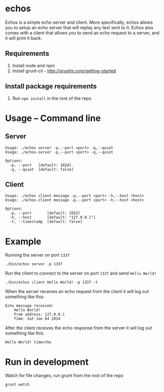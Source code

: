echos
=====

Echos is a simple echo server and client. More specifically, echos allows you to setup an echo server that will replay any text sent to it.
Echos also comes with a client that allows you to send an echo request to a server, and it will print it back.

Requirements
------------
1. Install node and npm
2. Install grunt-cli - http://gruntjs.com/getting-started

Install package requirements
----------------------------
1. Run ``npm install`` in the root of the repo

Usage – Command line
====================

Server
------

    Usage: ./echos server -p,--port <port> -q,--quiet
    Usage: ./echos-server -p,--port <port> -q,--quiet

    Options:
      -p, --port   [default: 1024]
      -q, --quiet  [default: false]

Client
------
    Usage: ./echos client message -p,--port <port> -h,--host <host>
    Usage: ./echos-client message -p,--port <port> -h,--host <host>

    Options:
      -p, --port       [default: 1024]
      -h, --host       [default: "127.0.0.1"]
      -t, --timestamp  [default: false]

Example
=======

Running the server on port ``1337``  
```
./bin/echos server -p 1337
```

Run the client to connect to the server on port ``1337`` and send ``Hello World!``  
```
./bin/echos client Hello World! -p 1337 -t
```

When the server receives an echo request from the client it will log out something like this:  
```
Echo message received:
    Hello World!
    From address: 127.0.0.1
    Time: Sat Jan 04 2014
```

After the client receives the echo response from the server it will log out something like this:  
```
Hello World! time=7ms
```

Run in development
==================

Watch for file changes, run grunt from the root of the repo  
```
grunt watch
```

